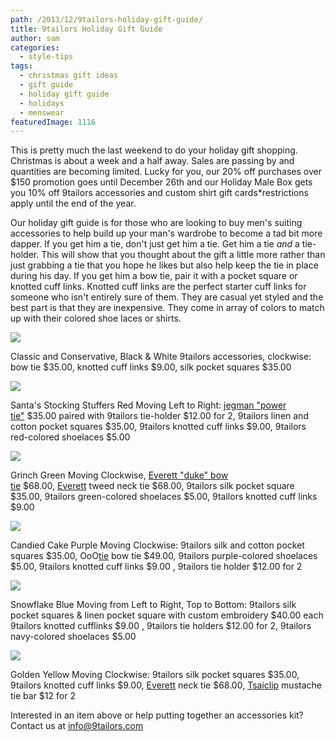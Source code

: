 ```yaml
---
path: /2013/12/9tailors-holiday-gift-guide/
title: 9tailors Holiday Gift Guide
author: sam
categories: 
  - style-tips
tags: 
  - christmas gift ideas
  - gift guide
  - holiday gift guide
  - holidays
  - menswear
featuredImage: 1116
---
```

This is pretty much the last weekend to do your holiday gift shopping. Christmas is about a week and a half away. Sales are passing by and quantities are becoming limited. Lucky for you, our 20% off purchases over $150 promotion goes until December 26th and our Holiday Male Box gets you 10% off 9tailors accessories and custom shirt gift cards\*restrictions apply until the end of the year.

Our holiday gift guide is for those who are looking to buy men's suiting accessories to help build up your man's wardrobe to become a tad bit more dapper. If you get him a tie, don't just get him a tie. Get him a tie _and_ a tie-holder. This will show that you thought about the gift a little more rather than just grabbing a tie that you hope he likes but also help keep the tie in place during his day. If you get him a bow tie, pair it with a pocket square or knotted cuff links. Knotted cuff links are the perfect starter cuff links for someone who isn't entirely sure of them. They are casual yet styled and the best part is that they are inexpensive. They come in array of colors to match up with their colored shoe laces or shirts.

[![](http://4.bp.blogspot.com/-5elpv-iEhg0/Uqti2Kgc97I/AAAAAAAAAi4/yXmmrkMcGP0/s1600/Holiday+Gift+Guide_B&W.jpg)](http://4.bp.blogspot.com/-5elpv-iEhg0/Uqti2Kgc97I/AAAAAAAAAi4/yXmmrkMcGP0/s1600/Holiday+Gift+Guide_B&W.jpg)

Classic and Conservative, Black & White 9tailors accessories, clockwise: bow tie $35.00, knotted cuff links $9.00, silk pocket squares $35.00

[![](http://2.bp.blogspot.com/-db0jNKG27xA/Uqti2HDaKcI/AAAAAAAAAi8/OOe3Th7iIX8/s1600/Holiday+Gift+Guide_Red.jpg)](http://2.bp.blogspot.com/-db0jNKG27xA/Uqti2HDaKcI/AAAAAAAAAi8/OOe3Th7iIX8/s1600/Holiday+Gift+Guide_Red.jpg)

Santa's Stocking Stuffers Red Moving Left to Right: [jegman "power tie"](http://www.jegman.com/) $35.00 paired with 9tailors tie-holder $12.00 for 2, 9tailors linen and cotton pocket squares $35.00, 9tailors knotted cuff links $9.00, 9tailors red-colored shoelaces $5.00

[![](http://1.bp.blogspot.com/-xRewMgOI_rw/UqtivXxUnBI/AAAAAAAAAio/Bz4BZpPAE5A/s1600/Holiday+Gift+Guide_Green.jpg)](http://1.bp.blogspot.com/-xRewMgOI_rw/UqtivXxUnBI/AAAAAAAAAio/Bz4BZpPAE5A/s1600/Holiday+Gift+Guide_Green.jpg)

Grinch Green Moving Clockwise, [Everett "duke" bow tie](http://www.everettclothing.com/products/duke-bowtie) $68.00, [Everett](http://www.everettclothing.com/collections/neckties) tweed neck tie $68.00, 9tailors silk pocket square $35.00, 9tailors green-colored shoelaces $5.00, 9tailors knotted cuff links $9.00

[![](http://3.bp.blogspot.com/-1h7ElmyYBCE/UqtizPA5VlI/AAAAAAAAAiw/Hut6JogyaVg/s1600/Holiday+Gift+Guide_Purple.jpg)](http://3.bp.blogspot.com/-1h7ElmyYBCE/UqtizPA5VlI/AAAAAAAAAiw/Hut6JogyaVg/s1600/Holiday+Gift+Guide_Purple.jpg)

Candied Cake Purple Moving Clockwise: 9tailors silk and cotton pocket squares $35.00, OoO[tie](http://www.oootie.com/) bow tie $49.00, 9tailors purple-colored shoelaces $5.00, 9tailors knotted cuff links $9.00 , 9tailors tie holder $12.00 for 2

[![](http://4.bp.blogspot.com/-8stPePcWpQQ/Uqti4TyTsyI/AAAAAAAAAjI/05hmlFDOl6c/s1600/Holiday+Gift+Guide_Blue.jpg)](http://4.bp.blogspot.com/-8stPePcWpQQ/Uqti4TyTsyI/AAAAAAAAAjI/05hmlFDOl6c/s1600/Holiday+Gift+Guide_Blue.jpg)

Snowflake Blue Moving from Left to Right, Top to Bottom: 9tailors silk pocket squares & linen pocket square with custom embroidery $40.00 each 9tailors knotted cufflinks $9.00 , 9tailors tie holders $12.00 for 2, 9tailors navy-colored shoelaces $5.00

[![](http://4.bp.blogspot.com/-PdtCawB8e-c/Uqtio2nIe2I/AAAAAAAAAig/uuVkyddsjrg/s1600/Holiday+Gift+Guide_Yellow.jpg)](http://4.bp.blogspot.com/-PdtCawB8e-c/Uqtio2nIe2I/AAAAAAAAAig/uuVkyddsjrg/s1600/Holiday+Gift+Guide_Yellow.jpg)

Golden Yellow Moving Clockwise: 9tailors silk pocket squares $35.00, 9tailors knotted cuff links $9.00, [Everett](http://www.everettclothing.com/) neck tie $68.00, [Tsaiclip](http://www.tsaiclip.com/products/moustache-tie-clip) mustache tie bar $12 for 2

Interested in an item above or help putting together an accessories kit? Contact us at info@9tailors.com